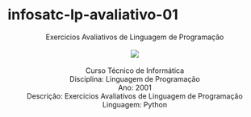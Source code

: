 # infosatc-lp-avaliativo-01
<p align = "center">
Exercicios Avaliativos de Linguagem de Programação
<br><br>
<img src = "https://unisatc.com.br/wp-content/uploads/2021/05/LOGO-VERTICAL-COLORIDA.jpg">
<br><br>
Curso Técnico de Informática
<br>
Disciplina: Linguagem de Programação
<br>
Ano: 2001
<br>
Descrição: Exercicios Avaliativos de Linguagem de Programação
<br>
Linguagem: Python
</p>
